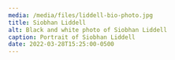 ```yaml
---
media: /media/files/liddell-bio-photo.jpg
title: Siobhan Liddell
alt: Black and white photo of Siobhan Liddell
caption: Portrait of Siobhan Liddell
date: 2022-03-28T15:25:00-0500
---
```

